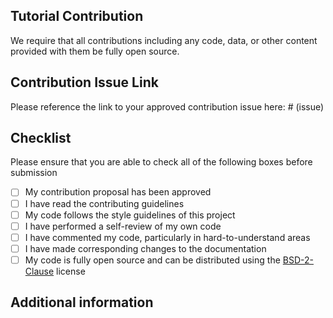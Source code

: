 ## Tutorial Contribution
We require that all contributions including any code, data, or other content provided with them be fully open source.

## Contribution Issue Link
Please reference the link to your approved contribution issue here: # (issue)

## Checklist
Please ensure that you are able to check all of the following boxes before submission
- [ ] My contribution proposal has been approved
- [ ] I have read the contributing guidelines
- [ ] My code follows the style guidelines of this project
- [ ] I have performed a self-review of my own code
- [ ] I have commented my code, particularly in hard-to-understand areas
- [ ] I have made corresponding changes to the documentation
- [ ] My code is fully open source and can be distributed using the [BSD-2-Clause](https://opensource.org/license/bsd-2-clause/) license

## Additional information
